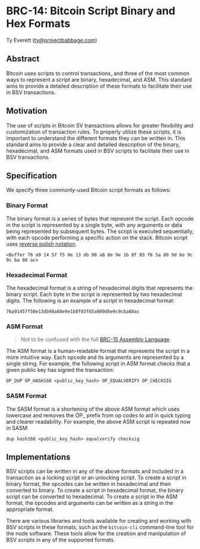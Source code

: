 # BRC-14: Bitcoin Script Binary and Hex Formats

Ty Everett (ty@projectbabbage.com)

## Abstract

Bitcoin uses scripts to control transactions, and three of the most common ways to represent a script are binary, hexadecimal, and ASM. This standard aims to provide a detailed description of these formats to facilitate their use in BSV transactions.

## Motivation

The use of scripts in Bitcoin SV transactions allows for greater flexibility and customization of transaction rules. To properly utilize these scripts, it is important to understand the different formats they can be written in. This standard aims to provide a clear and detailed description of the binary, hexadecimal, and ASM formats used in BSV scripts to facilitate their use in BSV transactions.

## Specification

We specify three commonly-used Bitcoin script formats as follows:

### Binary Format

The binary format is a series of bytes that represent the script. Each opcode in the script is represented by a single byte, with any arguments or data being represented by subsequent bytes. The script is executed sequentially, with each opcode performing a specific action on the stack. Bitcoin script uses [reverse polish notation](https://en.wikipedia.org/wiki/Reverse_Polish_notation).

```
<Buffer 76 a9 14 57 f5 0e 13 db 98 a8 8e 9e 1b 8f 03 f6 5a 80 9d 6e 9c 9c ba 88 ac>
```

### Hexadecimal Format

The hexadecimal format is a string of hexadecimal digits that represents the binary script. Each byte in the script is represented by two hexadecimal digits. The following is an example of a script in hexadecimal format:

```
76a91457f50e13db98a88e9e1b8f03f65a809d6e9c9cba88ac
```

### ASM Format

> Not to be confused with the full [BRC-15 Assembly Language](./0015.md).

The ASM format is a human-readable format that represents the script in a more intuitive way. Each opcode and its arguments are represented by a single string. For example, the following script in ASM format checks that a given public key has signed the transaction:

```
OP_DUP OP_HASH160 <public_key_hash> OP_EQUALVERIFY OP_CHECKSIG
```

### SASM Format

The SASM format is a shortening of the above ASM format which uses lowercase and removes the OP_ prefix from op codes to aid in quick typing and clearer readability. For example, the above ASM script is repeated now in SASM:

```
dup hash160 <public_key_hash> equalverify checksig
```

## Implementations

BSV scripts can be written in any of the above formats and included in a transaction as a locking script or an unlocking script. To create a script in binary format, the opcodes can be written in hexadecimal and then converted to binary. To create a script in hexadecimal format, the binary script can be converted to hexadecimal. To create a script in the ASM format, the opcodes and arguments can be written as a string in the appropriate format.

There are various libraries and tools available for creating and working with BSV scripts in these formats, such as the `bitcoin-cli` command-line tool for the node software. These tools allow for the creation and manipulation of BSV scripts in any of the supported formats.
